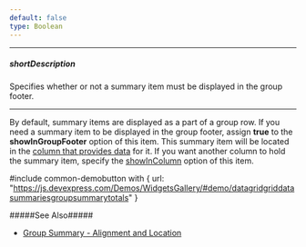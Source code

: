 ```yaml
---
default: false
type: Boolean
---
```

---
##### shortDescription
Specifies whether or not a summary item must be displayed in the group footer.

---
By default, summary items are displayed as a part of a group row. If you need a summary item to be displayed in the group footer, assign **true** to the **showInGroupFooter** option of this item. This summary item will be located in the [column that provides data](/api-reference/10%20UI%20Widgets/dxDataGrid/1%20Configuration/summary/groupItems/column.md '/Documentation/ApiReference/UI_Widgets/dxDataGrid/Configuration/summary/groupItems/#column') for it. If you want another column to hold the summary item, specify the [showInColumn](/api-reference/10%20UI%20Widgets/dxDataGrid/1%20Configuration/summary/groupItems/showInColumn.md '/Documentation/ApiReference/UI_Widgets/dxDataGrid/Configuration/summary/groupItems/#showInColumn') option of this item.

#include common-demobutton with {
    url: "https://js.devexpress.com/Demos/WidgetsGallery/#demo/datagridgriddatasummariesgroupsummarytotals"
}

#####See Also#####
- [Group Summary - Alignment and Location](/concepts/05%20Widgets/DataGrid/65%20Summaries/20%20Group%20Summary/10%20Alignment%20and%20Location.md '/Documentation/Guide/Widgets/DataGrid/Summaries/Group_Summary/#Alignment_and_Location')